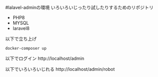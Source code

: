 #lalavel-adminの環境
いろいろいじったり試したりするためのリポジトリ

 - PHP8
 - MYSQL
 - laravel8

以下で立ち上げ
```
docker-composer up
```

以下でログイン
http://localhost/admin

以下でいろいろいじれる
http://localhost/admin/robot



